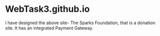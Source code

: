 # WebTask3.github.io
I have designed the above site- The Sparks Foundation, that is a donation site. It has an integrated Payment Gateway.
